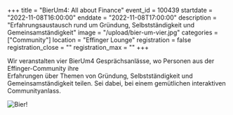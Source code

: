 +++
title = "BierUm4: All about Finance"
event_id = 100439
startdate = "2022-11-08T16:00:00"
enddate = "2022-11-08T17:00:00"
description = "Erfahrungsaustausch rund um Gründung, Selbstständigkeit und Gemeinsamständigkeit"
image = "/upload/bier-um-vier.jpg"
categories = ["Community"]
location = "Effinger Lounge"
registration = false
registration_close = ""
registration_max = ""
+++

Wir veranstalten vier BierUm4 Gesprächsanlässe, wo Personen aus der Effinger-Community ihre  
Erfahrungen über Themen von Gründung, Selbstständigkeit und Gemeinsamständigkeit teilen.
Sei dabei, bei einem gemütlichen interaktiven Communityanlass.

![Bier!](/upload/bier-um-vier.jpg)
